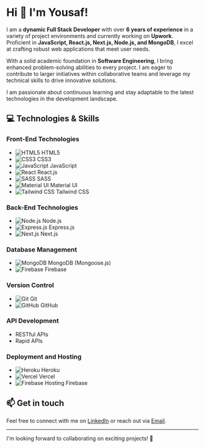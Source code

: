 # Hi 👋 I'm Yousaf!  

I am a **dynamic Full Stack Developer** with over **6 years of experience** in a variety of project environments and currently working on **Upwork**. Proficient in **JavaScript, React.js, Next.js, Node.js, and MongoDB**, I excel at crafting robust web applications that meet user needs.

With a solid academic foundation in **Software Engineering**, I bring enhanced problem-solving abilities to every project. I am eager to contribute to larger initiatives within collaborative teams and leverage my technical skills to drive innovative solutions.

I am passionate about continuous learning and stay adaptable to the latest technologies in the development landscape.

## 💻 Technologies & Skills  

### Front-End Technologies  
- ![HTML5](https://img.shields.io/badge/HTML5-E34F26?style=flat-square&logo=html5&logoColor=white) HTML5  
- ![CSS3](https://img.shields.io/badge/CSS3-1572B6?style=flat-square&logo=css3&logoColor=white) CSS3  
- ![JavaScript](https://img.shields.io/badge/JavaScript-F7DF1E?style=flat-square&logo=javascript&logoColor=black) JavaScript
- ![React](https://img.shields.io/badge/React-61DAFB?style=flat-square&logo=react&logoColor=black) React.js  
- ![SASS](https://img.shields.io/badge/SASS-CC6699?style=flat-square&logo=sass&logoColor=white) SASS  
- ![Material UI](https://img.shields.io/badge/Material%20UI-0081CB?style=flat-square&logo=mui&logoColor=white) Material UI  
- ![Tailwind CSS](https://img.shields.io/badge/Tailwind%20CSS-06B6D4?style=flat-square&logo=tailwind-css&logoColor=white) Tailwind CSS  

### Back-End Technologies  
- ![Node.js](https://img.shields.io/badge/Node.js-339639?style=flat-square&logo=node.js&logoColor=white) Node.js  
- ![Express.js](https://img.shields.io/badge/Express.js-000000?style=flat-square&logo=express&logoColor=white) Express.js  
- ![Next.js](https://img.shields.io/badge/Next.js-000000?style=flat-square&logo=next.js&logoColor=white) Next.js  

### Database Management  
- ![MongoDB](https://img.shields.io/badge/MongoDB-47A248?style=flat-square&logo=mongodb&logoColor=white) MongoDB (Mongoose.js)  
- ![Firebase](https://img.shields.io/badge/Firebase-FFCA28?style=flat-square&logo=firebase&logoColor=white) Firebase  

### Version Control  
- ![Git](https://img.shields.io/badge/Git-F05032?style=flat-square&logo=git&logoColor=white) Git  
- ![GitHub](https://img.shields.io/badge/GitHub-181717?style=flat-square&logo=github&logoColor=white) GitHub  

### API Development  
- RESTful APIs  
- Rapid APIs  

### Deployment and Hosting  
- ![Heroku](https://img.shields.io/badge/Heroku-430098?style=flat-square&logo=heroku&logoColor=white) Heroku  
- ![Vercel](https://img.shields.io/badge/Vercel-000000?style=flat-square&logo=vercel&logoColor=white) Vercel  
- ![Firebase Hosting](https://img.shields.io/badge/Firebase%20Hosting-FFCA28?style=flat-square&logo=firebase&logoColor=white) Firebase  

## 📫 Get in touch  
Feel free to connect with me on [LinkedIn](your-linkedin-url) or reach out via [Email](your-email@example.com).  

---  

I'm looking forward to collaborating on exciting projects! 🚀
